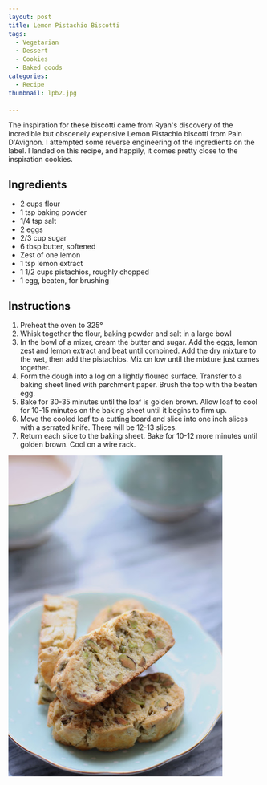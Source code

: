 ```yaml
---
layout: post
title: Lemon Pistachio Biscotti
tags:
  - Vegetarian
  - Dessert
  - Cookies
  - Baked goods
categories:
  - Recipe
thumbnail: lpb2.jpg

---
```


The inspiration for these biscotti came from Ryan's discovery of the incredible but obscenely expensive Lemon Pistachio biscotti from Pain D'Avignon. I attempted some reverse engineering of the ingredients on the label. I landed on this recipe, and happily, it comes pretty close to the inspiration cookies.

## Ingredients

- 2 cups flour
- 1 tsp baking powder
- 1/4 tsp salt
- 2 eggs
- 2/3 cup sugar
- 6 tbsp butter, softened
- Zest of one lemon
- 1 tsp lemon extract
- 1 1/2 cups pistachios, roughly chopped
- 1 egg, beaten, for brushing

## Instructions

1. Preheat the oven to 325°
1. Whisk together the flour, baking powder and salt in a large bowl
1. In the bowl of a mixer, cream the butter and sugar. Add the eggs, lemon zest and lemon extract and beat until combined. Add the dry mixture to the wet, then add the pistachios. Mix on low until the mixture just comes together.
1. Form the dough into a log on a lightly floured surface. Transfer to a baking sheet lined with parchment paper. Brush the top with the beaten egg.
1. Bake for 30-35 minutes until the loaf is golden brown. Allow loaf to cool for 10-15 minutes on the baking sheet until it begins to firm up. 
1. Move the cooled loaf to a cutting board and slice into one inch slices with a serrated knife. There will be 12-13 slices.
1. Return each slice to the baking sheet. Bake for 10-12 more minutes until golden brown. Cool on a wire rack.





![Image of Lemon Pistachio Biscotti.](/upload/lpb1.jpg)